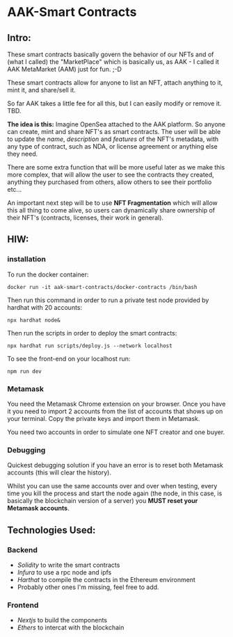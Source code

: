 # AAK-Smart Contracts

## Intro:
These smart contracts basically govern the behavior of our NFTs and of (what I called) the "MarketPlace" which is basically us, as AAK - I called it AAK MetaMarket (AAM) just for fun. ;-D

These smart contracts allow for anyone to list an NFT, attach anything to it, mint it, and share/sell it. 

So far AAK takes a little fee for all this, but I can easily modify or remove it. TBD. 

**The idea is this:**
Imagine OpenSea attached to the AAK platform. So anyone can create, mint and share NFT's as smart contracts. The user will be able to update the *name*, *description* and *features* of the NFT's metadata, with any type of contract, such as NDA, or license agreement or anything else they need. 

There are some extra function that will be more useful later as we make this more complex, that will allow the user to see the contracts they created, anything they purchased from others, allow others to see their portfolio etc...

An important next step will be to use **NFT Fragmentation** which will allow this all thing to come alive, so users can dynamically share ownership of their NFT's (contracts, licenses, their work in general). 

## HIW: 

### installation
To run the docker container: 
```
docker run -it aak-smart-contracts/docker-contracts /bin/bash 
```

Then run this command in order to run a private test node provided by hardhat with 20 accounts: 
```
npx hardhat node&
``` 

Then run the scripts in order to deploy the smart contracts: 
```
npx hardhat run scripts/deploy.js --network localhost
```

To see the front-end on your localhost run: 
```
npm run dev
```

### Metamask
You need the Metamask Chrome extension on your browser. Once you have it you need to import 2 accounts from the list of accounts that shows up on your terminal. 
Copy the private keys and import them in Metamask.  

You need two accounts in order to simulate one NFT creator and one buyer. 

### Debugging
Quickest debugging solution if you have an error is to reset both Metamask accounts (this will clear the history). 

Whilst you can use the same accounts over and over when testing, every time you kill the process and start the node again (the node, in this case, is basically the blockchain version of a server) you **MUST reset your Metamask accounts**.  

## Technologies Used: 

### Backend
- *Solidity* to write the smart contracts
- *Infura* to use a rpc node and ipfs
- *Harthat* to compile the contracts in the Ethereum environment
- Probably other ones I'm missing, feel free to add.

### Frontend
- *Nextjs* to build the components
- *Ethers* to intercat with the blockchain




